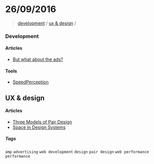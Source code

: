 # 26/09/2016

> [development](#development) / [ux & design](ux--design) /

### Development

#### Articles
- [But what about the ads?](https://medium.com/@cramforce/but-what-about-the-ads-bfe5025b6606#.1pl2vu6by/)

#### Tools
- [SpeedPerception](http://speedperception.meteorapp.com/)


## UX & design

#### Articles
- [Three Models of Pair Design](https://uxdesign.cc/three-models-of-pair-design-f75e3b29a51a#.2ur5ehwc4)
- [Space in Design Systems](https://medium.com/eightshapes-llc/space-in-design-systems-188bcbae0d62#.kdon8zjvl)

##### Tags

`amp` `advertising` `web development` `design` `pair design` `web performance` `performance`